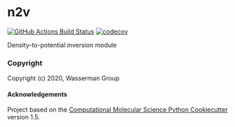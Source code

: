 n2v
==============================
[//]: # (Badges)
[![GitHub Actions Build Status](https://github.com/REPLACE_WITH_OWNER_ACCOUNT/n2v/workflows/CI/badge.svg)](https://github.com/REPLACE_WITH_OWNER_ACCOUNT/n2v/actions?query=workflow%3ACI)
[![codecov](https://codecov.io/gh/REPLACE_WITH_OWNER_ACCOUNT/n2v/branch/master/graph/badge.svg)](https://codecov.io/gh/REPLACE_WITH_OWNER_ACCOUNT/n2v/branch/master)


Density-to-potential inversion module

### Copyright

Copyright (c) 2020, Wasserman Group


#### Acknowledgements
 
Project based on the 
[Computational Molecular Science Python Cookiecutter](https://github.com/molssi/cookiecutter-cms) version 1.5.
